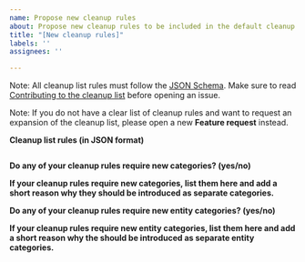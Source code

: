 ```yaml
---
name: Propose new cleanup rules
about: Propose new cleanup rules to be included in the default cleanup list
title: "[New cleanup rules]"
labels: ''
assignees: ''

---
```


Note: All cleanup list rules must follow the [JSON Schema](https://github.com/constup/garbage-cleaner-powershell/blob/master/cleanup-list.schema.json). Make sure to read [Contributing to the cleanup list](https://github.com/constup/garbage-cleaner-powershell/blob/master/CONTRIBUTING.adoc#contributing-to-the-cleanup-list) before opening an issue.

Note: If you do not have a clear list of cleanup rules and want to request an expansion of the cleanup list, please open a new **Feature request** instead.

**Cleanup list rules (in JSON format)**
```json
```
**Do any of your cleanup rules require new categories? (yes/no)**

**If your cleanup rules require new categories, list them here and add a short reason why they should be introduced as separate categories.**

**Do any of your cleanup rules require new entity categories? (yes/no)**

**If your cleanup rules require new entity categories, list them here and add a short reason why the should be introduced as separate entity categories.**
